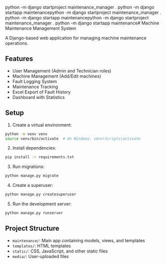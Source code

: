 python -m django startproject maintenance_manager .
python -m django startapp maintenancepython -m django startproject maintenance_manager .
python -m django startapp maintenancepython -m django startproject maintenance_manager .
python -m django startapp maintenance# Machine Maintenance Management System

A Django-based web application for managing machine maintenance operations.

## Features

- User Management (Admin and Technician roles)
- Machine Management (Add/Edit machines)
- Fault Logging System
- Maintenance Tracking
- Excel Export of Fault History
- Dashboard with Statistics

## Setup

1. Create a virtual environment:
```bash
python -m venv venv
source venv/bin/activate  # On Windows: venv\Scripts\activate
```

2. Install dependencies:
```bash
pip install -r requirements.txt
```

3. Run migrations:
```bash
python manage.py migrate
```

4. Create a superuser:
```bash
python manage.py createsuperuser
```

5. Run the development server:
```bash
python manage.py runserver
```

## Project Structure

- `maintenance/`: Main app containing models, views, and templates
- `templates/`: HTML templates
- `static/`: CSS, JavaScript, and other static files
- `media/`: User-uploaded files
